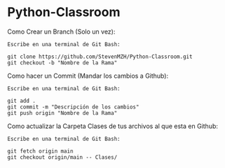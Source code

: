 # Python-Classroom

Como Crear un Branch (Solo un vez): 

    Escribe en una terminal de Git Bash:

    git clone https://github.com/StevenMZH/Python-Classroom.git
    git checkout -b "Nombre de la Rama"

Como hacer un Commit (Mandar los cambios a Github):

    Escribe en una terminal de Git Bash:

    git add .
    git commit -m "Descripción de los cambios"
    git push origin "Nombre de la Rama"

Como actualizar la Carpeta Clases de tus archivos al que esta en Github: 

    Escribe en una terminal de Git Bash:

    git fetch origin main
    git checkout origin/main -- Clases/
